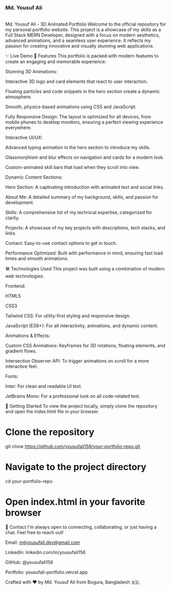 ### Md. Yousuf Ali

<br>
Md. Yousuf Ali - 3D Animated Portfolio
Welcome to the official repository for my personal portfolio website. This project is a showcase of my skills as a Full Stack MERN Developer, designed with a focus on modern aesthetics, advanced animations, and a seamless user experience. It reflects my passion for creating innovative and visually stunning web applications.

✨ Live Demo
🚀 Features
This portfolio is packed with modern features to create an engaging and memorable experience:

Stunning 3D Animations:

Interactive 3D logo and card elements that react to user interaction.

Floating particles and code snippets in the hero section create a dynamic atmosphere.

Smooth, physics-based animations using CSS and JavaScript.

Fully Responsive Design: The layout is optimized for all devices, from mobile phones to desktop monitors, ensuring a perfect viewing experience everywhere.

Interactive UI/UX:

Advanced typing animation in the hero section to introduce my skills.

Glassmorphism and blur effects on navigation and cards for a modern look.

Custom-animated skill bars that load when they scroll into view.

Dynamic Content Sections:

Hero Section: A captivating introduction with animated text and social links.

About Me: A detailed summary of my background, skills, and passion for development.

Skills: A comprehensive list of my technical expertise, categorized for clarity.

Projects: A showcase of my key projects with descriptions, tech stacks, and links.

Contact: Easy-to-use contact options to get in touch.

Performance Optimized: Built with performance in mind, ensuring fast load times and smooth animations.

🛠️ Technologies Used
This project was built using a combination of modern web technologies:

Frontend:

HTML5

CSS3

Tailwind CSS: For utility-first styling and responsive design.

JavaScript (ES6+): For all interactivity, animations, and dynamic content.

Animations & Effects:

Custom CSS Animations: Keyframes for 3D rotations, floating elements, and gradient flows.

Intersection Observer API: To trigger animations on scroll for a more interactive feel.

Fonts:

Inter: For clean and readable UI text.

JetBrains Mono: For a professional look on all code-related text.

📂 Getting Started
To view the project locally, simply clone the repository and open the index.html file in your browser.

# Clone the repository
git clone https://github.com/yousufali156/your-portfolio-repo.git

# Navigate to the project directory
cd your-portfolio-repo

# Open index.html in your favorite browser

💬 Contact
I'm always open to connecting, collaborating, or just having a chat. Feel free to reach out!

Email: mdyousufali.dev@gmail.com

LinkedIn: linkedin.com/in/yousufali156

GitHub: @yousufali156

Portfolio: yousufali-portfolio.vercel.app

Crafted with ❤️ by Md. Yousuf Ali from Bogura, Bangladesh 🇧🇩.